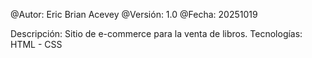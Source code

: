 @Autor: Eric Brian Acevey
@Versión: 1.0
@Fecha: 20251019

Descripción: Sitio de e-commerce para la venta de libros.
Tecnologías: HTML - CSS